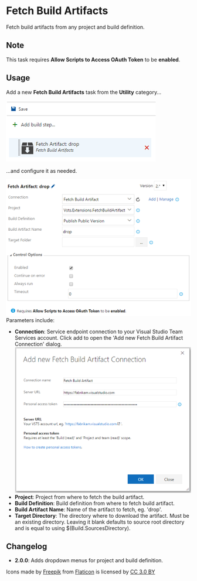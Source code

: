 # Fetch Build Artifacts
Fetch build artifacts from any project and build definition.

## Note
This task requires **Allow Scripts to Access OAuth Token** to be **enabled**.

## Usage
Add a new **Fetch Build Artifacts** task from the **Utility** category...

![Task](images/task.png)

...and configure it as needed.

![Parameters](images/parameters.png)
Parameters include:
* **Connection**: Service endpoint connection to your Visual Studio Team Services account.
Click add to open the 'Add new Fetch Build Artifact Connection' dialog.
![Create Service Endpoint](images/create_service_endpoint.png)
* **Project**: Project from where to fetch the build artifact.
* **Build Definition**: Build definition from where to fetch build artifact.
* **Build Artifact Name**: Name of the artifact to fetch, eg. 'drop'.
* **Target Directory**: The directory where to download the artifact. Must be an existing directory. Leaving it blank defaults to source root directory and is equal to using $(Build.SourcesDirectory).

## Changelog
* **2.0.0**: Adds dropdown menus for project and build definition.

Icons made by [Freepik](http://www.freepik.com) from [Flaticon](http://www.flaticon.com) is licensed by [CC 3.0 BY](http://creativecommons.org/licenses/by/3.0/)
